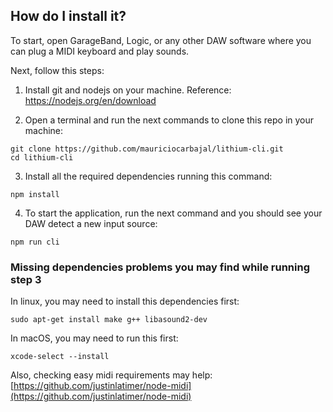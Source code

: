 ## How do I install it?

To start, open GarageBand, Logic, or any other DAW software where you can plug a MIDI keyboard and play sounds.

Next, follow this steps:

1. Install git and nodejs on your machine. Reference: https://nodejs.org/en/download

2. Open a terminal and run the next commands to clone this repo in your machine:
```
git clone https://github.com/mauriciocarbajal/lithium-cli.git
cd lithium-cli
```

3. Install all the required dependencies running this command:
```
npm install
```

4. To start the application, run the next command and you should see your DAW detect a new input source:
```
npm run cli
```


### Missing dependencies problems you may find while running step 3

In linux, you may need to install this dependencies first:
```
sudo apt-get install make g++ libasound2-dev
```

In macOS, you may need to run this first:
```
xcode-select --install
```

Also, checking easy midi requirements may help:
[https://github.com/justinlatimer/node-midi](https://github.com/justinlatimer/node-midi)